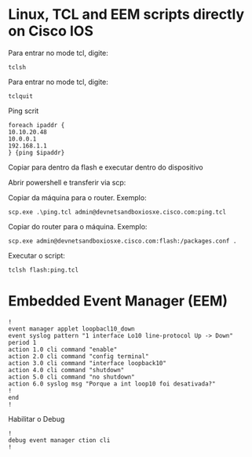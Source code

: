 # Linux, TCL and EEM scripts directly on Cisco IOS

Para entrar no mode tcl, digite:

```
tclsh
```

Para entrar no mode tcl, digite:

```
tclquit
```

Ping scrit
```
foreach ipaddr {
10.10.20.48
10.0.0.1
192.168.1.1
} {ping $ipaddr}
```

Copiar para dentro da flash e executar dentro do dispositivo

Abrir powershell e transferir via scp:

Copiar da máquina para o router. Exemplo:
```
scp.exe .\ping.tcl admin@devnetsandboxiosxe.cisco.com:ping.tcl
```

Copiar do router para o máquina. Exemplo:
```
scp.exe admin@devnetsandboxiosxe.cisco.com:flash:/packages.conf .
```

Executar o script:
```
tclsh flash:ping.tcl
```



# Embedded Event Manager (EEM) 
```
!
event manager applet loopbacl10_down
event syslog pattern "1 interface Lo10 line-protocol Up -> Down" period 1
action 1.0 cli command "enable"
action 2.0 cli command "config terminal"
action 3.0 cli command "interface loopback10"
action 4.0 cli command "shutdown"
action 5.0 cli command "no shutdown"
action 6.0 syslog msg "Porque a int loop10 foi desativada?"
!
end
!
```

Habilitar o Debug

```
!
debug event manager ction cli
!
```
